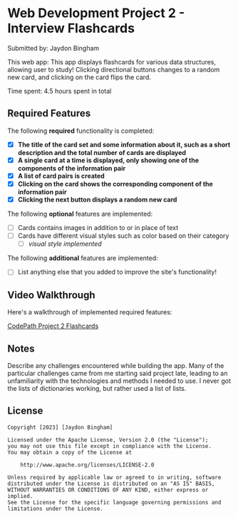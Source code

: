 # Web Development Project 2 - Interview Flashcards

Submitted by: Jaydon Bingham

This web app: This app displays flashcards for various data structures, allowing user to study! Clicking directional buttons changes to a random new card, and clicking on the card flips the card.

Time spent: 4.5 hours spent in total

## Required Features

The following **required** functionality is completed:

- [X] **The title of the card set and some information about it, such as a short description and the total number of cards are displayed**
- [X] **A single card at a time is displayed, only showing one of the components of the information pair**
- [X] **A list of card pairs is created**
- [X] **Clicking on the card shows the corresponding component of the information pair**
- [X] **Clicking the next button displays a random new card**

The following **optional** features are implemented:

- [ ] Cards contains images in addition to or in place of text
- [ ] Cards have different visual styles such as color based on their category
  - [ ] *visual style implemented*

The following **additional** features are implemented:

* [ ] List anything else that you added to improve the site's functionality!

## Video Walkthrough

Here's a walkthrough of implemented required features:

<a href="//imgur.com/a/9BzEU0Y">CodePath Project 2 Flashcards</a></blockquote><script async src="//s.imgur.com/min/embed.js" charset="utf-8"></script>

## Notes

Describe any challenges encountered while building the app.
Many of the particular challenges came from me starting said project late, leading to an unfamiliarity with the technologies and methods I needed to use.
I never got the lists of dictionaries working, but rather used a list of lists.
## License

    Copyright [2023] [Jaydon Bingham]

    Licensed under the Apache License, Version 2.0 (the "License");
    you may not use this file except in compliance with the License.
    You may obtain a copy of the License at

        http://www.apache.org/licenses/LICENSE-2.0

    Unless required by applicable law or agreed to in writing, software
    distributed under the License is distributed on an "AS IS" BASIS,
    WITHOUT WARRANTIES OR CONDITIONS OF ANY KIND, either express or implied.
    See the License for the specific language governing permissions and
    limitations under the License.
